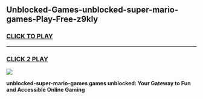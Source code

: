 
## Unblocked-Games-unblocked-super-mario-games-Play-Free-z9kly
<h3>
<a href="https://premium76.site?title=unblocked-super-mario-games&ref=21A">CLICK TO PLAY</a></h3>
<hr>

<h3>
<a href="https://premium76.site?title=unblocked-super-mario-games&ref=21A">CLICK 2 PLAY</a>
  
</h3>

<a href="https://premium76.site?title=unblocked-super-mario-games&ref=21A"><img src="https://clearcache.store/games.png"></a>


**unblocked-super-mario-games games unblocked: Your Gateway to Fun and Accessible Online Gaming**
